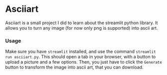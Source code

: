 # Asciiart

Asciiart is a small project I did to learn about the streamlit python library.
It allows you to turn any image (for now only png is supported) into ascii art.

### Usage

Make sure you have `streamlit` installed, and use the command `streamlit run asciiart.py`.
This should open a tab in your browser, with a button to upload a picture and a few options.
Then, you just have to click the `Generate` button to transform the image into ascii art,
that you can download.
